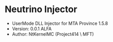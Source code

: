 # Neutrino Injector
+ UserMode DLL Injector for MTA Province 1.5.8
+ Version: 0.0.1 ALFA
+ Author: NtKernelMC (Project414 \ MFT)
